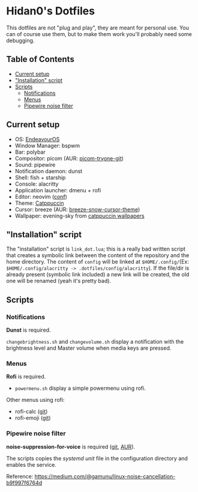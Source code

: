  # Hidan0's Dotfiles

 This dotfiles are not "plug and play", they are meant for personal use. You can of course use them, but to make them work you'll probably need some debugging.

## Table of Contents
- [Current setup](#current-setup)
- ["Installation" script](#%E2%80%9Cinstallation%E2%80%9D-script)
- [Scripts](#Scripts)
  - [Notifications](#notifications)
  - [Menus](#menus)
  - [Pipewire noise filter](#pipewire-noise-filter)

## Current setup

- OS: [EndeavourOS](https://endeavouros.com/)
- Window Manager: bspwm
- Bar: polybar
- Compositor: picom (AUR: [picom-tryone-git](https://aur.archlinux.org/packages/picom-tryone-git))
- Sound: pipewire
- Notification daemon: dunst
- Shell: fish + starship
- Console: alacritty
- Application launcher: dmenu + rofi
- Editor: neovim ([conf](https://github.com/Hidan0/nvim.git))
- Theme: [Catppuccin](https://github.com/catppuccin/catppuccin)
- Cursor: breeze (AUR: [breeze-snow-cursor-theme](https://aur.archlinux.org/packages/breeze-snow-cursor-theme))
- Wallpaper: evening-sky from [catppuccin wallpapers](https://github.com/catppuccin/wallpapers)

## "Installation" script

The "installation" script is `link_dot.lua`; this is a really bad written script that creates a symbolic link between the content of the repository and the home directory.
The content of `config` will be linked at `$HOME/.config/`(Ex: `$HOME/.config/alacritty -> .dotfiles/config/alacritty`).
If the file/dir is already present (symbolic link included) a new link will be created, the old one will be renamed (yeah it's pretty bad).

## Scripts

### Notifications

**Dunst** is required.

`changebrightness.sh` and `changevolume.sh` display a notification with the brightness level and Master volume when media keys are pressed. 

### Menus

**Rofi** is required.

- `powermenu.sh` display a simple powermenu using rofi.

Other menus using rofi:
- rofi-calc ([git](https://github.com/svenstaro/rofi-calc))
- rofi-emoji ([git](https://github.com/Mange/rofi-emoji))

### Pipewire noise filter

**noise-suppression-for-voice** is required ([git](https://github.com/werman/noise-suppression-for-voice), [AUR](https://aur.archlinux.org/packages/noise-suppression-for-voice)).

The scripts copies the *systemd unit* file in the configuration directory and enables the service.

Reference: https://medium.com/@gamunu/linux-noise-cancellation-b9f997f6764d

